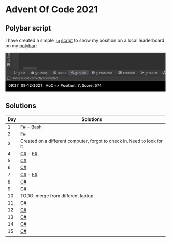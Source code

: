 # Advent Of Code 2021

## Polybar script

I have created a simple [`jq`](https://stedolan.github.io/jq/) [script](./polybar/adventofcode_polybar.sh) to show my position on a local leaderboard on my [polybar](https://github.com/polybar/polybar):

![image](./polybar/screenshot.jpg)

## Solutions

| Day | Solutions                                                                                                                                                                                                                   | 
|-----|-----------------------------------------------------------------------------------------------------------------------------------------------------------------------------------------------------------------------------|
| 1   | [F#](https://github.com/jacobduijzer/AdventOfCode2021/blob/main/fsharp/AdventOfCode/Puzzles/Day01.fs) - [Bash](https://github.com/jacobduijzer/AdventOfCode2021/tree/main/bash/day01)                                       |
| 2   | [F#](https://github.com/jacobduijzer/AdventOfCode2021/blob/main/fsharp/AdventOfCode/Puzzles/Day02.fs)                                                                                                                       |
| 3   | Created on a different computer, forgot to check in. Need to look for it                                                                                                                                                    |
| 4   | [C#](https://github.com/jacobduijzer/AdventOfCode2021/blob/main/csharp/AdventOfCode.Core/Puzzles/Day04/Solution.cs) - [F#](https://github.com/jacobduijzer/AdventOfCode2021/blob/main/fsharp/AdventOfCode/Puzzles/Day04.fs) |
| 5   | [C#](https://github.com/jacobduijzer/AdventOfCode2021/blob/main/csharp/AdventOfCode.Core/Puzzles/Day05/Solution.cs)                                                                                                         |
| 6   | [C#](https://github.com/jacobduijzer/AdventOfCode2021/blob/main/csharp/AdventOfCode.Core/Puzzles/Day06.cs)                                                                                                                  |
| 7   | [C#](https://github.com/jacobduijzer/AdventOfCode2021/blob/main/csharp/AdventOfCode.Core/Puzzles/Day07.cs) - [F#](https://github.com/jacobduijzer/AdventOfCode2021/blob/main/fsharp/AdventOfCode/Puzzles/Day07.fs)          |
| 8   | [C#](https://github.com/jacobduijzer/AdventOfCode2021/blob/main/csharp/AdventOfCode.Core/Puzzles/Day08.cs)                                                                                                                  |
| 9   | [C#](https://github.com/jacobduijzer/AdventOfCode2021/blob/main/csharp/AdventOfCode.Core/Puzzles/Day09.cs)                                                                                                                  |
| 10  | TODO: merge from different laptop                                                                                                                                                                                           |
| 11  | [C#](https://github.com/jacobduijzer/AdventOfCode2021/blob/main/csharp/AdventOfCode.Core/Puzzles/Day11/Solution.cs)                                                                                                         |
| 12  | [C#](https://github.com/jacobduijzer/AdventOfCode2021/blob/main/csharp/AdventOfCode.Core/Puzzles/Day12/Solution.cs)                                                                                                         |
| 13  | [C#](https://github.com/jacobduijzer/AdventOfCode2021/blob/main/csharp/AdventOfCode.Core/Puzzles/Day13/Solution.cs)                                                                                                         |
| 14  | [C#](https://github.com/jacobduijzer/AdventOfCode2021/blob/main/csharp/AdventOfCode.Core/Puzzles/Day14/Solution.cs)                                                                                                         |
| 15  | [C#](https://github.com/jacobduijzer/AdventOfCode2021/blob/main/csharp/AdventOfCode.Core/Puzzles/Day15/Solution.cs)                                                                                                         |
|     |                                                                                                                                                                                                                             |